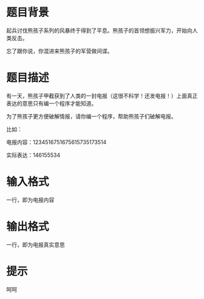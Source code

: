 # 

 
 # 题目背景 
<p>起兵讨伐熊孩子系列的风暴终于得到了平息。熊孩子的首领想振兴军力，开始向人类反击。</p>

<p>忘了跟你说，你混进来熊孩子的军营做间谍。</p> 

 
 # 题目描述 
<p>有一天，熊孩子甲截获到了人类的一封电报（这很不科学！还发电报！）上面真正表达的意思只有编一个程序才能知道。</p>

<p>为了熊孩子更方便破解情报，请你编一个程序，帮助熊孩子们破解电报。</p>

<p>比如：</p>

<p>电报内容：1234516751675615735173514</p>

<p>实际表达：146155534</p> 

 
 # 输入格式 
<p>一行，即为电报内容</p> 

 
 # 输出格式 
<p>一行，即为电报真实意思</p> 

 
 # 提示 
<p>呵呵</p> 

